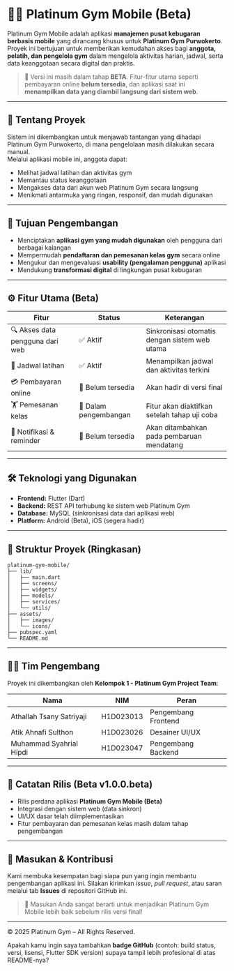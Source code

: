 # 🏋️‍♂️ Platinum Gym Mobile (Beta)

Platinum Gym Mobile adalah aplikasi **manajemen pusat kebugaran berbasis mobile** yang dirancang khusus untuk **Platinum Gym Purwokerto**.  
Proyek ini bertujuan untuk memberikan kemudahan akses bagi **anggota, pelatih, dan pengelola gym** dalam mengelola aktivitas harian, jadwal, serta data keanggotaan secara digital dan praktis.

> 🚧 Versi ini masih dalam tahap **BETA**. Fitur-fitur utama seperti pembayaran online **belum tersedia**, dan aplikasi saat ini **menampilkan data yang diambil langsung dari sistem web**.

---

## 📱 Tentang Proyek

Sistem ini dikembangkan untuk menjawab tantangan yang dihadapi Platinum Gym Purwokerto, di mana pengelolaan masih dilakukan secara manual.  
Melalui aplikasi mobile ini, anggota dapat:
- Melihat jadwal latihan dan aktivitas gym
- Memantau status keanggotaan
- Mengakses data dari akun web Platinum Gym secara langsung
- Menikmati antarmuka yang ringan, responsif, dan mudah digunakan

---

## 🎯 Tujuan Pengembangan

- Menciptakan **aplikasi gym yang mudah digunakan** oleh pengguna dari berbagai kalangan  
- Mempermudah **pendaftaran dan pemesanan kelas gym** secara online  
- Mengukur dan mengevaluasi **usability (pengalaman pengguna)** aplikasi  
- Mendukung **transformasi digital** di lingkungan pusat kebugaran

---

## ⚙️ Fitur Utama (Beta)

| Fitur | Status | Keterangan |
|-------|---------|-------------|
| 🔍 Akses data pengguna dari web | ✅ Aktif | Sinkronisasi otomatis dengan sistem web utama |
| 🧾 Jadwal latihan | ✅ Aktif | Menampilkan jadwal dan aktivitas terkini |
| 💳 Pembayaran online | 🚧 Belum tersedia | Akan hadir di versi final |
| 🏋️ Pemesanan kelas | 🚧 Dalam pengembangan | Fitur akan diaktifkan setelah tahap uji coba |
| 🔔 Notifikasi & reminder | 🚧 Belum tersedia | Akan ditambahkan pada pembaruan mendatang |

---

## 🛠️ Teknologi yang Digunakan

- **Frontend:** Flutter (Dart)
- **Backend:** REST API terhubung ke sistem web Platinum Gym
- **Database:** MySQL (sinkronisasi data dari aplikasi web)
- **Platform:** Android (Beta), iOS (segera hadir)

---


## 🧩 Struktur Proyek (Ringkasan)

```
platinum-gym-mobile/
├── lib/
│   ├── main.dart
│   ├── screens/
│   ├── widgets/
│   ├── models/
│   ├── services/
│   └── utils/
├── assets/
│   ├── images/
│   └── icons/
├── pubspec.yaml
└── README.md
```

---

## 👨‍💻 Tim Pengembang

Proyek ini dikembangkan oleh **Kelompok 1 - Platinum Gym Project Team**:

| Nama                     | NIM       | Peran               |
| ------------------------ | --------- | ------------------- |
| Athallah Tsany Satriyaji | H1D023013 | Pengembang Frontend |
| Atik Ahnafi Sulthon      | H1D023026 | Desainer UI/UX      |
| Muhammad Syahrial Hipdi  | H1D023047 | Pengembang Backend  |

---

## 📢 Catatan Rilis (Beta v1.0.0.beta)

* Rilis perdana aplikasi **Platinum Gym Mobile (Beta)**
* Integrasi dengan sistem web (data sinkron)
* UI/UX dasar telah diimplementasikan
* Fitur pembayaran dan pemesanan kelas masih dalam tahap pengembangan

---

## 💬 Masukan & Kontribusi

Kami membuka kesempatan bagi siapa pun yang ingin membantu pengembangan aplikasi ini.
Silakan kirimkan *issue*, *pull request*, atau saran melalui tab **Issues** di repositori GitHub ini.

> 🧠 Masukan Anda sangat berarti untuk menjadikan Platinum Gym Mobile lebih baik sebelum rilis versi final!

---


© 2025 Platinum Gym – All Rights Reserved.

Apakah kamu ingin saya tambahkan **badge GitHub** (contoh: build status, versi, lisensi, Flutter SDK version) supaya tampil lebih profesional di atas README-nya?
```
